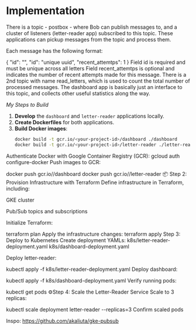 # Implementation


There is a topic - postbox - where Bob can publish messages to, and a cluster of listeners (letter-reader app) subscribed to this topic. These applications can pickup messages from the topic and process them.

Each message has the following format:

{
  "id": "<unique uuid>",
  "id": "unique uuid",
  "recent_attemtps": 1
}
Field id is required and must be unique across all letters
Field recent_attemtps is optional and indicates the number of recent attempts made for this message.
There is a 2nd topic with name read_letters, which is used to count the total number of processed messages. The dashboard app is basically just an interface to this topic, and collects other useful statistics along the way. 


*My Steps to Build*
1. **Develop** the `dashboard` and `letter-reader` applications locally.
2. **Create Dockerfiles** for both applications.
3. **Build Docker images**:
   ```bash
   docker build -t gcr.io/<your-project-id>/dashboard ./dashboard
   docker build -t gcr.io/<your-project-id>/letter-reader ./letter-reader
Authenticate Docker with Google Container Registry (GCR):
gcloud auth configure-docker
Push images to GCR:

docker push gcr.io/<your-project-id>/dashboard
docker push gcr.io/<your-project-id>/letter-reader
📦 Step 2: Provision Infrastructure with Terraform
Define infrastructure in Terraform, including:

GKE cluster

Pub/Sub topics and subscriptions

Initialize Terraform:


terraform plan
Apply the infrastructure changes:
terraform apply
Step 3: Deploy to Kubernetes
Create deployment YAMLs:
k8s/letter-reader-deployment.yaml
k8s/dashboard-deployment.yaml

Deploy letter-reader:

kubectl apply -f k8s/letter-reader-deployment.yaml
Deploy dashboard:

kubectl apply -f k8s/dashboard-deployment.yaml
Verify running pods:

kubectl get pods
⚙Step 4: Scale the Letter-Reader Service
Scale to 3 replicas:

kubectl scale deployment letter-reader --replicas=3
Confirm scaled pods

Inspo: https://github.com/akaliuta/gke-pubsub

